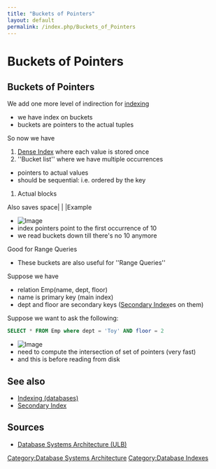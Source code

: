 ```yaml
---
title: "Buckets of Pointers"
layout: default
permalink: /index.php/Buckets_of_Pointers
---
```


# Buckets of Pointers

## Buckets of Pointers
We add one more level of indirection for [indexing](Indexing_(databases))
- we have index on buckets
- buckets are pointers to the actual tuples

So now we have
1. [Dense Index](Dense_Index) where each value is stored once
1. ''Bucket list'' where we have multiple occurrences
  - pointers to actual values 
  - should be sequential: i.e. ordered by the key
1. Actual blocks

Also saves space|   | |Example
- <img src="https://raw.github.com/alexeygrigorev/wiki-figures/master/ulb/dbsa/ind/secondary-level-of-ind.png" alt="Image">
- index pointers point to the first occurrence of 10
- we read buckets down till there's no 10 anymore

Good for Range Queries
- These buckets are also useful for ''Range Queries''

Suppose we have 
- relation Emp(name, dept, floor)
- name is primary key (main index)
- dept and floor are secondary keys ([Secondary Index](Secondary_Index)es on them)

Suppose we want to ask the following:
```sql
SELECT * FROM Emp where dept = 'Toy' AND floor = 2
```
- <img src="https://raw.github.com/alexeygrigorev/wiki-figures/master/ulb/dbsa/ind/secondary-buckets-range-q.png" alt="Image">
- need to compute the intersection of set of pointers (very fast)
- and this is before reading from disk


## See also
- [Indexing (databases)](Indexing_(databases))
- [Secondary Index](Secondary_Index)

## Sources
- [Database Systems Architecture (ULB)](Database_Systems_Architecture_(ULB))

[Category:Database Systems Architecture](Category_Database_Systems_Architecture)
[Category:Database Indexes](Category_Database_Indexes)
